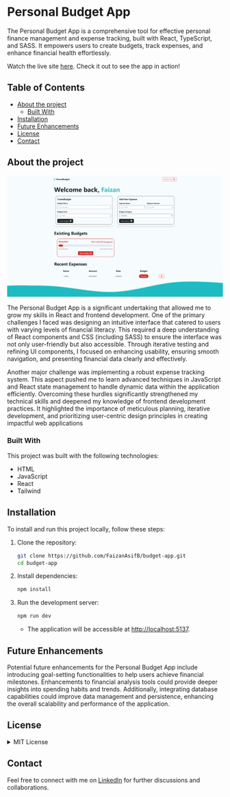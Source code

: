 # Personal Budget App <!-- omit in toc -->

The Personal Budget App is a comprehensive tool for effective personal finance management and expense tracking, built with React, TypeScript, and SASS. It empowers users to create budgets, track expenses, and enhance financial health effortlessly.

Watch the live site [here](https://geega-budget.netlify.app/). Check it out to see the app in action!

## Table of Contents <!-- omit in toc -->

- [About the project](#about-the-project)
  - [Built With](#built-with)
- [Installation](#installation)
- [Future Enhancements](#future-enhancements)
- [License](#license)
- [Contact](#contact)

## About the project

![Budget App Preview](https://github.com/FaizanAsifB/Portfolio/blob/main/src/content/projects/project-images/budget-wide.jpg?raw=true)

The Personal Budget App is a significant undertaking that allowed me to grow my skills in React and frontend development. One of the primary challenges I faced was designing an intuitive interface that catered to users with varying levels of financial literacy. This required a deep understanding of React components and CSS (including SASS) to ensure the interface was not only user-friendly but also accessible. Through iterative testing and refining UI components, I focused on enhancing usability, ensuring smooth navigation, and presenting financial data clearly and effectively.

Another major challenge was implementing a robust expense tracking system. This aspect pushed me to learn advanced techniques in JavaScript and React state management to handle dynamic data within the application efficiently. Overcoming these hurdles significantly strengthened my technical skills and deepened my knowledge of frontend development practices. It highlighted the importance of meticulous planning, iterative development, and prioritizing user-centric design principles in creating impactful web applications

### Built With

This project was built with the following technologies:

- HTML
- JavaScript
- React
- Tailwind

## Installation

To install and run this project locally, follow these steps:

1. Clone the repository:

   ```bash
   git clone https://github.com/FaizanAsifB/budget-app.git
   cd budget-app
   ```

2. Install dependencies:

   ```bash
   npm install
   ```

3. Run the development server:

   ```bash
   npm run dev
   ```

   - The application will be accessible at [http://localhost:5137](http://localhost:5137).

## Future Enhancements

Potential future enhancements for the Personal Budget App include introducing goal-setting functionalities to help users achieve financial milestones. Enhancements to financial analysis tools could provide deeper insights into spending habits and trends. Additionally, integrating database capabilities could improve data management and persistence, enhancing the overall scalability and performance of the application.

## License

<details>
<summary>MIT License</summary>
Permission is hereby granted, free of charge, to any person obtaining a copy
of this software and associated documentation files (the "Software"), to deal
in the Software without restriction, including without limitation the rights
to use, copy, modify, merge, publish, distribute, sublicense, and/or sell
copies of the Software, and to permit persons to whom the Software is
furnished to do so, subject to the following conditions:

The above copyright notice and this permission notice shall be included in all
copies or substantial portions of the Software.

THE SOFTWARE IS PROVIDED "AS IS", WITHOUT WARRANTY OF ANY KIND, EXPRESS OR
IMPLIED, INCLUDING BUT NOT LIMITED TO THE WARRANTIES OF MERCHANTABILITY,
FITNESS FOR A PARTICULAR PURPOSE AND NONINFRINGEMENT. IN NO EVENT SHALL THE
AUTHORS OR COPYRIGHT HOLDERS BE LIABLE FOR ANY CLAIM, DAMAGES OR OTHER
LIABILITY, WHETHER IN AN ACTION OF CONTRACT, TORT OR OTHERWISE, ARISING FROM,
OUT OF OR IN CONNECTION WITH THE SOFTWARE OR THE USE OR OTHER DEALINGS IN THE
SOFTWARE.

</details>

## Contact

Feel free to connect with me on [LinkedIn](https://linkedin.com/in/faizan-asif-butt) for further discussions and collaborations.
